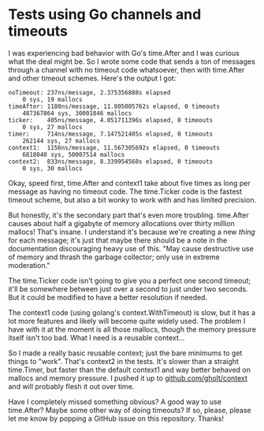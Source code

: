 # Tests using Go channels and timeouts

I was experiencing bad behavior with Go's time.After and I was curious what the
deal might be. So I wrote some code that sends a ton of messages through a
channel with no timeout code whatsoever, then with time.After and other timeout
schemes. Here's the output I got:

```
noTimeout: 237ns/message, 2.375356888s elapsed
    0 sys, 19 mallocs
timeAfter: 1180ns/message, 11.805005762s elapsed, 0 timeouts
    487367864 sys, 30001846 mallocs
ticker:    405ns/message, 4.051711396s elapsed, 0 timeouts
    0 sys, 27 mallocs
timer:     714ns/message, 7.147521405s elapsed, 0 timeouts
    262144 sys, 27 mallocs
context1:  1156ns/message, 11.567305692s elapsed, 0 timeouts
    6818040 sys, 50007514 mallocs
context2:  833ns/message, 8.339954568s elapsed, 0 timeouts
    0 sys, 30 mallocs
```

Okay, speed first, time.After and context1 take about five times as long per
message as having no timeout code. The time.Ticker code is the fastest timeout
scheme, but also a bit wonky to work with and has limited precision.

But honestly, it's the secondary part that's even more troubling. time.After
causes about half a gigabyte of memory allocations over thirty million mallocs!
That's insane. I understand it's because we're creating a new *thing* for each
message; it's just that maybe there should be a note in the documentation
discouraging heavy use of this. "May cause destructive use of memory and thrash
the garbage collector; only use in extreme moderation."

The time.Ticker code isn't going to give you a perfect one second timeout;
it'll be somewhere between just over a second to just under two seconds. But it
could be modified to have a better resolution if needed.

The context1 code (using golang's context.WithTimeout) is slow, but it has a
lot more features and likely will become quite widely used. The problem I have
with it at the moment is all those mallocs, though the memory pressure itself
isn't too bad. What I need is a reusable context...

So I made a really basic reusable context; just the bare minimums to get things
to "work". That's context2 in the tests. It's slower than a straight
time.Timer, but faster than the default context1 and way better behaved on
mallocs and memory pressure. I pushed it up to
[github.com/gholt/context](https://github.com/gholt/context) and will probably
flesh it out over time.

Have I completely missed something obvious? A good way to use time.After? Maybe
some other way of doing timeouts? If so, please, please let me know by popping
a GitHub issue on this repository. Thanks!
